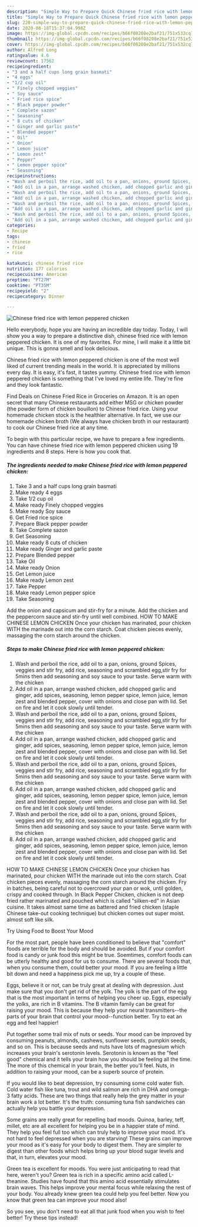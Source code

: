 ```yaml
---
description: "Simple Way to Prepare Quick Chinese fried rice with lemon peppered chicken"
title: "Simple Way to Prepare Quick Chinese fried rice with lemon peppered chicken"
slug: 220-simple-way-to-prepare-quick-chinese-fried-rice-with-lemon-peppered-chicken
date: 2020-08-18T15:37:04.998Z
image: https://img-global.cpcdn.com/recipes/b66f08208e2baf21/751x532cq70/chinese-fried-rice-with-lemon-peppered-chicken-recipe-main-photo.jpg
thumbnail: https://img-global.cpcdn.com/recipes/b66f08208e2baf21/751x532cq70/chinese-fried-rice-with-lemon-peppered-chicken-recipe-main-photo.jpg
cover: https://img-global.cpcdn.com/recipes/b66f08208e2baf21/751x532cq70/chinese-fried-rice-with-lemon-peppered-chicken-recipe-main-photo.jpg
author: Alfred Long
ratingvalue: 4.6
reviewcount: 17562
recipeingredient:
- "3 and a half cups long grain basmati"
- "4 eggs"
- "1/2 cup oil"
- " Finely chopped veggies"
- " Soy sauce"
- " Fried rice spice"
- " Black pepper powder"
- " Complete sazon"
- " Seasoning"
- " 8 cuts of chicken"
- " Ginger and garlic paste"
- " Blended pepper"
- " Oil"
- " Onion"
- " Lemon juice"
- " Lemon zest"
- " Pepper"
- " Lemon pepper spice"
- " Seasoning"
recipeinstructions:
- "Wash and perboil the rice, add oil to a pan, onions, ground Spices, veggies and stir fry, add rice, seasoning and scrambled egg,stir fry for 5mins then add seasoning and soy sauce to your taste. Serve warm with the chicken"
- "Add oil in a pan, arrange washed chicken, add chopped garlic and ginger, add spices, seasoning, lemon pepper spice, lemon juice, lemon zest and blended pepper, cover with onions and close pan with lid. Set on fire and let it cook slowly until tender."
- "Wash and perboil the rice, add oil to a pan, onions, ground Spices, veggies and stir fry, add rice, seasoning and scrambled egg,stir fry for 5mins then add seasoning and soy sauce to your taste. Serve warm with the chicken"
- "Add oil in a pan, arrange washed chicken, add chopped garlic and ginger, add spices, seasoning, lemon pepper spice, lemon juice, lemon zest and blended pepper, cover with onions and close pan with lid. Set on fire and let it cook slowly until tender."
- "Wash and perboil the rice, add oil to a pan, onions, ground Spices, veggies and stir fry, add rice, seasoning and scrambled egg,stir fry for 5mins then add seasoning and soy sauce to your taste. Serve warm with the chicken"
- "Add oil in a pan, arrange washed chicken, add chopped garlic and ginger, add spices, seasoning, lemon pepper spice, lemon juice, lemon zest and blended pepper, cover with onions and close pan with lid. Set on fire and let it cook slowly until tender."
- "Wash and perboil the rice, add oil to a pan, onions, ground Spices, veggies and stir fry, add rice, seasoning and scrambled egg,stir fry for 5mins then add seasoning and soy sauce to your taste. Serve warm with the chicken"
- "Add oil in a pan, arrange washed chicken, add chopped garlic and ginger, add spices, seasoning, lemon pepper spice, lemon juice, lemon zest and blended pepper, cover with onions and close pan with lid. Set on fire and let it cook slowly until tender."
categories:
- Recipe
tags:
- chinese
- fried
- rice

katakunci: chinese fried rice 
nutrition: 177 calories
recipecuisine: American
preptime: "PT27M"
cooktime: "PT35M"
recipeyield: "2"
recipecategory: Dinner

---
```



![Chinese fried rice with lemon peppered chicken](https://img-global.cpcdn.com/recipes/b66f08208e2baf21/751x532cq70/chinese-fried-rice-with-lemon-peppered-chicken-recipe-main-photo.jpg)

Hello everybody, hope you are having an incredible day today. Today, I will show you a way to prepare a distinctive dish, chinese fried rice with lemon peppered chicken. It is one of my favorites. For mine, I will make it a little bit unique. This is gonna smell and look delicious.

Chinese fried rice with lemon peppered chicken is one of the most well liked of current trending meals in the world. It is appreciated by millions every day. It is easy, it's fast, it tastes yummy. Chinese fried rice with lemon peppered chicken is something that I've loved my entire life. They're fine and they look fantastic.

Find Deals on Chinese Fried Rice in Groceries on Amazon. It is an open secret that many Chinese restaurants add either MSG or chicken powder (the powder form of chicken bouillon) to Chinese fried rice. Using your homemade chicken stock is the healthier alternative. In fact, we use our homemade chicken broth (We always have chicken broth in our restaurant) to cook our Chinese fried rice at any time.


To begin with this particular recipe, we have to prepare a few ingredients. You can have chinese fried rice with lemon peppered chicken using 19 ingredients and 8 steps. Here is how you cook that.

<!--inarticleads1-->

##### The ingredients needed to make Chinese fried rice with lemon peppered chicken:

1. Take 3 and a half cups long grain basmati
1. Make ready 4 eggs
1. Take 1/2 cup oil
1. Make ready  Finely chopped veggies
1. Make ready  Soy sauce
1. Get  Fried rice spice
1. Prepare  Black pepper powder
1. Take  Complete sazon
1. Get  Seasoning
1. Make ready  8 cuts of chicken
1. Make ready  Ginger and garlic paste
1. Prepare  Blended pepper
1. Take  Oil
1. Make ready  Onion
1. Get  Lemon juice
1. Make ready  Lemon zest
1. Take  Pepper
1. Make ready  Lemon pepper spice
1. Take  Seasoning


Add the onion and capsicum and stir-fry for a minute. Add the chicken and the peppercorn sauce and stir-fry until well combined. HOW TO MAKE CHINESE LEMON CHICKEN Once your chicken has marinated, pour chicken WITH the marinade out into the corn starch. Coat chicken pieces evenly, massaging the corn starch around the chicken. 

<!--inarticleads2-->

##### Steps to make Chinese fried rice with lemon peppered chicken:

1. Wash and perboil the rice, add oil to a pan, onions, ground Spices, veggies and stir fry, add rice, seasoning and scrambled egg,stir fry for 5mins then add seasoning and soy sauce to your taste. Serve warm with the chicken
1. Add oil in a pan, arrange washed chicken, add chopped garlic and ginger, add spices, seasoning, lemon pepper spice, lemon juice, lemon zest and blended pepper, cover with onions and close pan with lid. Set on fire and let it cook slowly until tender.
1. Wash and perboil the rice, add oil to a pan, onions, ground Spices, veggies and stir fry, add rice, seasoning and scrambled egg,stir fry for 5mins then add seasoning and soy sauce to your taste. Serve warm with the chicken
1. Add oil in a pan, arrange washed chicken, add chopped garlic and ginger, add spices, seasoning, lemon pepper spice, lemon juice, lemon zest and blended pepper, cover with onions and close pan with lid. Set on fire and let it cook slowly until tender.
1. Wash and perboil the rice, add oil to a pan, onions, ground Spices, veggies and stir fry, add rice, seasoning and scrambled egg,stir fry for 5mins then add seasoning and soy sauce to your taste. Serve warm with the chicken
1. Add oil in a pan, arrange washed chicken, add chopped garlic and ginger, add spices, seasoning, lemon pepper spice, lemon juice, lemon zest and blended pepper, cover with onions and close pan with lid. Set on fire and let it cook slowly until tender.
1. Wash and perboil the rice, add oil to a pan, onions, ground Spices, veggies and stir fry, add rice, seasoning and scrambled egg,stir fry for 5mins then add seasoning and soy sauce to your taste. Serve warm with the chicken
1. Add oil in a pan, arrange washed chicken, add chopped garlic and ginger, add spices, seasoning, lemon pepper spice, lemon juice, lemon zest and blended pepper, cover with onions and close pan with lid. Set on fire and let it cook slowly until tender.


HOW TO MAKE CHINESE LEMON CHICKEN Once your chicken has marinated, pour chicken WITH the marinade out into the corn starch. Coat chicken pieces evenly, massaging the corn starch around the chicken. Fry in batches, being careful not to overcrowd your pan or wok, until golden, crispy and cooked through. In Black Pepper Chicken, chicken is not deep fried rather marinated and pouched which is called &#34;silken-ed&#34; in Asian cuisine. It takes almost same time as battered and fried chicken (staple Chinese take-out cooking technique) but chicken comes out super moist. almost soft like silk. 

Try Using Food to Boost Your Mood


For the most part, people have been conditioned to believe that "comfort" foods are terrible for the body and should be avoided. But if your comfort food is candy or junk food this might be true. Soemtimes, comfort foods can be utterly healthy and good for us to consume. There are several foods that, when you consume them, could better your mood. If you are feeling a little bit down and need a happiness pick me up, try a couple of these.

Eggs, believe it or not, can be truly great at dealing with depression. Just make sure that you don't get rid of the yolk. The yolk is the part of the egg that is the most important in terms of helping you cheer up. Eggs, especially the yolks, are rich in B vitamins. The B vitamin family can be great for raising your mood. This is because they help your neural transmitters--the parts of your brain that control your mood--function better. Try to eat an egg and feel happier!

Put together some trail mix of nuts or seeds. Your mood can be improved by consuming peanuts, almonds, cashews, sunflower seeds, pumpkin seeds, and so on. This is because seeds and nuts have lots of magnesium which increases your brain's serotonin levels. Serotonin is known as the "feel good" chemical and it tells your brain how you should be feeling all the time. The more of this chemical in your brain, the better you'll feel. Nuts, in addition to raising your mood, can be a superb source of protein.

If you would like to beat depression, try consuming some cold water fish. Cold water fish like tuna, trout and wild salmon are rich in DHA and omega-3 fatty acids. These are two things that really help the grey matter in your brain work a lot better. It's the truth: consuming tuna fish sandwiches can actually help you battle your depression. 

Some grains are really great for repelling bad moods. Quinoa, barley, teff, millet, etc are all excellent for helping you be in a happier state of mind. They help you feel full too which can truly help to improve your mood. It's not hard to feel depressed when you are starving! These grains can improve your mood as it's easy for your body to digest them. They are simpler to digest than other foods which helps bring up your blood sugar levels and that, in turn, elevates your mood.

Green tea is excellent for moods. You were just anticipating to read that here, weren't you? Green tea is rich in a specific amino acid called L-theanine. Studies have found that this amino acid essentially stimulates brain waves. This helps improve your mental focus while relaxing the rest of your body. You already knew green tea could help you feel better. Now you know that green tea can improve your mood also!

So you see, you don't need to eat all that junk food when you wish to feel better! Try  these tips  instead!

